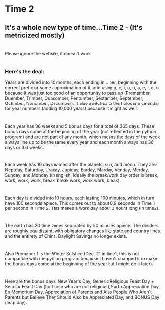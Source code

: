 # Time 2
## It's a whole new type of time...Time 2 - (It's metricized mostly)
#
Please ignore the website, it doesn't work
#
### Here's the deal:
Years are divided into 10 months, each ending in ...ber, beginning with the correct prefix or some approximation of it, and using a, e, i, o, u, a, e, i, o, u because it was just too good of an opportunity to pass up (Premamber, Duember, Trimber, Quadomber, Pentumber, Sextamber, September, Octimber, Nonomber, Decumber). It also switchex to the holocene calendar for year numbers (adding 10,000 years) because it might as well. 
# 
Each year has 36 weeks and 5 bonus days for a total of 365 days. These bonus days come at the beginning of the year (not reflected in the python program) and are not part of any month, which means the days of the week always line up to be the same every year and each month always has 36 days or 3.6 weeks. 
#
Each week has 10 days named after the planets, sun, and moon. They are: Neptday, Saturday, Uraday, Jupiday, Earday, Marday, Venday, Merday, Sunday, and Monday (in english, ideally the break/work day order is break, work, work, work, break, break work, work work, break). 
#
Each day is divided into 10 hours, each lasting 100 minutes, which in turn have 100 seconds apiece. This comes out to about 0.9 seconds in Time 1 per second in Time 2. This makes a work day about 3 hours long (in time2). 
#
The earth has 20 time zones separated by 50 minutes apiece. The dividers are roughly equidistant, with obligatory changes like state and country lines and the entirety of China. Daylight Savings no longer exists. 
#
Also Premaber 1 is the Winter Solstice (Dec. 21 in time1, this is not compatible with the python program because I haven't changed it to make the bonus days come at the beginning of the year but I might do it later).
#
Here are the bonus days: New Year's Day, Generic Religious Feast Day + Secular Feast Day (for those who are not religious), Earth Appreciation Day, En Memorium Day, Appreciation of Parents and Also People Who Aren't Parents but Believe They Should Also be Appreciated Day, and BONUS Day (leap day).
